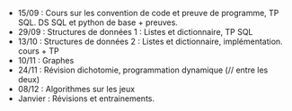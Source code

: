 - 15/09 : Cours sur les convention de code et preuve de programme, TP SQL. DS SQL et python de base + preuves.
- 29/09 : Structures de données 1 : Listes et dictionnaire, TP SQL
- 13/10 : Structures de données 2 : Listes et dictionnaire, implémentation. cours + TP
- 10/11 : Graphes
- 24/11 : Révision dichotomie, programmation dynamique (// entre les deux)
- 08/12 : Algorithmes sur les jeux
- Janvier : Révisions et entrainements.